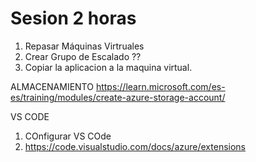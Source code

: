 # Sesion 2 horas
1. Repasar Máquinas Virtruales
2. Crear Grupo de Escalado ??
3. Copiar la aplicacion a la maquina virtual.

ALMACENAMIENTO
https://learn.microsoft.com/es-es/training/modules/create-azure-storage-account/

VS CODE

1. COnfigurar VS COde
2. https://code.visualstudio.com/docs/azure/extensions
